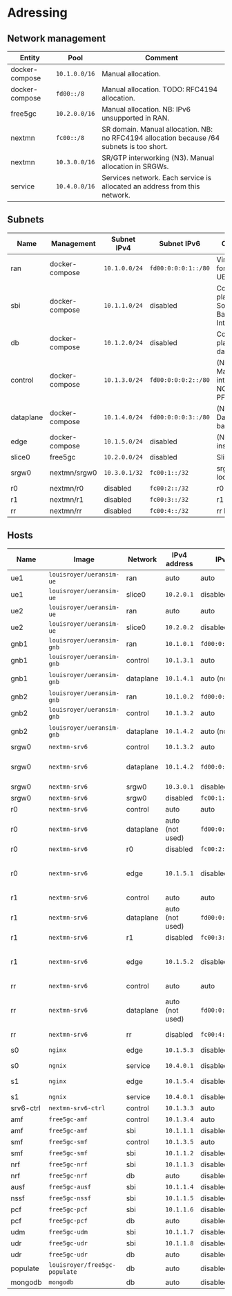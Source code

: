 # Adressing
## Network management
| Entity         | Pool          | Comment                                                                                   |
|----------------|---------------|-------------------------------------------------------------------------------------------|
| docker-compose | `10.1.0.0/16` | Manual allocation.                                                                        |
| docker-compose | `fd00::/8`    | Manual allocation. TODO: RFC4194 allocation.                                              |
| free5gc        | `10.2.0.0/16` | Manual allocation. NB: IPv6 unsupported in RAN.                                           |
| nextmn         | `fc00::/8`    | SR domain. Manual allocation. NB: no RFC4194 allocation because /64 subnets is too short. |
| nextmn         | `10.3.0.0/16` | SR/GTP interworking (N3). Manual allocation in SRGWs.                                     |
| service        | `10.4.0.0/16` | Services network. Each service is allocated an address from this network.       |



## Subnets
| Name      | Management     | Subnet IPv4   | Subnet IPv6         | Comment                                       |
|-----------|----------------|---------------|---------------------|-----------------------------------------------|
| ran       | docker-compose | `10.1.0.0/24` | `fd00:0:0:0:1::/80` | Virtual RAN for UERANSIM.                     |
| sbi       | docker-compose | `10.1.1.0/24` | disabled            | Control plane: Software Based Interface       |
| db        | docker-compose | `10.1.2.0/24` | disabled            | Control plane: database                       |
| control   | docker-compose | `10.1.3.0/24` | `fd00:0:0:0:2::/80` | (N2 + N4) Management interfaces : NGAP + PFCP |
| dataplane | docker-compose | `10.1.4.0/24` | `fd00:0:0:0:3::/80` | (N3 + N9) Dataplane backbone                  |
| edge      | docker-compose | `10.1.5.0/24` | disabled            | (N6) Edges instances                          |
| slice0    | free5gc        | `10.2.0.0/24` | disabled            | Slice 0                                       |
| srgw0     | nextmn/srgw0   | `10.3.0.1/32` | `fc00:1::/32`       | srgw0 locators                                |
| r0        | nextmn/r0      | disabled      | `fc00:2::/32`       | r0 locator                                    |
| r1        | nextmn/r1      | disabled      | `fc00:3::/32`       | r1 locator                                    |
| rr        | nextmn/rr      | disabled      | `fc00:4::/32`       | rr locator                                    |




## Hosts
| Name      | Image                         | Network   | IPv4 address    | IPv6 address            | Comment                                     |
|-----------|-------------------------------|-----------|-----------------|-------------------------|---------------------------------------------|
| ue1       | `louisroyer/ueransim-ue`      | ran       | auto            | auto                    |                                             |
| ue1       | `louisroyer/ueransim-ue`      | slice0    | `10.2.0.1`      | disabled                |                                             |
| ue2       | `louisroyer/ueransim-ue`      | ran       | auto            | auto                    |                                             |
| ue2       | `louisroyer/ueransim-ue`      | slice0    | `10.2.0.2`      | disabled                |                                             |
| gnb1      | `louisroyer/ueransim-gnb`     | ran       | `10.1.0.1`      | `fd00:0:0:0:1:8000:0:2` |                                             |
| gnb1      | `louisroyer/ueransim-gnb`     | control   | `10.1.3.1`      | auto                    |                                             |
| gnb1      | `louisroyer/ueransim-gnb`     | dataplane | `10.1.4.1`      | auto (not used)         | Route to srgw0                              |
| gnb2      | `louisroyer/ueransim-gnb`     | ran       | `10.1.0.2`      | `fd00:0:0:0:1:8000:0:3` |                                             |
| gnb2      | `louisroyer/ueransim-gnb`     | control   | `10.1.3.2`      | auto                    |                                             |
| gnb2      | `louisroyer/ueransim-gnb`     | dataplane | `10.1.4.2`      | auto (not used)         | Route to srgw0                              |
| srgw0     | `nextmn-srv6`                 | control   | `10.1.3.2`      | auto                    |                                             |
| srgw0     | `nextmn-srv6`                 | dataplane | `10.1.4.2`      | `fd00:0:0:0:3:8000:0:2` | IPv6 routes to SR domain (rr)               |
| srgw0     | `nextmn-srv6`                 | srgw0     | `10.3.0.1`      | disabled                | H.M.GTP4.D                                  |
| srgw0     | `nextmn-srv6`                 | srgw0     | disabled        | `fc00:1:1::/48`         | End.M.GTP4.E                                |
| r0        | `nextmn-srv6`                 | control   | auto            | auto                    |                                             |
| r0        | `nextmn-srv6`                 | dataplane | auto (not used) | `fd00:0:0:0:3:8000:0:3` | IPv6 routes to SR domain (r1, rr)           |
| r0        | `nextmn-srv6`                 | r0        | disabled        | `fc00:2:1::/48`         | End.DX4                                     |
| r0        | `nextmn-srv6`                 | edge      | `10.1.5.1`      | disabled                | H.Encaps + Route to instance in edge0 (s0)  |
| r1        | `nextmn-srv6`                 | control   | auto            | auto                    |                                             |
| r1        | `nextmn-srv6`                 | dataplane | auto (not used) | `fd00:0:0:0:3:8000:0:4` | IPv6 routes to SR domain (r0, rr)           |
| r1        | `nextmn-srv6`                 | r1        | disabled        | `fc00:3:1::/48`         | End.DX4                                     |
| r1        | `nextmn-srv6`                 | edge      | `10.1.5.2`      | disabled                | H.Encaps + Route to instances in edge1 (s1) |
| rr        | `nextmn-srv6`                 | control   | auto            | auto                    |                                             |
| rr        | `nextmn-srv6`                 | dataplane | auto (not used) | `fd00:0:0:0:4:8000:0:5` | IPv6 routes to SR domain (srgw0, r0, r1)    |
| rr        | `nextmn-srv6`                 | rr        | disabled        | `fc00:4:1::/48`         | End                                         |
| s0        | `nginx`                       | edge      | `10.1.5.3`      | disabled                | Route to slice0 via r0                      |
| s0        | `ngnix`                       | service   | `10.4.0.1`      | disabled                |                                             |
| s1        | `nginx`                       | edge      | `10.1.5.4`      | disabled                | Route to slice0 via r1                      |
| s1        | `ngnix`                       | service   | `10.4.0.1`      | disabled                |                                             |
| srv6-ctrl | `nextmn-srv6-ctrl`            | control   | `10.1.3.3`      | auto                    |                                             |
| amf       | `free5gc-amf`                 | control   | `10.1.3.4`      | auto                    |                                             |
| amf       | `free5gc-amf`                 | sbi       | `10.1.1.1`      | disabled                |                                             |
| smf       | `free5gc-smf`                 | control   | `10.1.3.5`      | auto                    |                                             |
| smf       | `free5gc-smf`                 | sbi       | `10.1.1.2`      | disabled                |                                             |
| nrf       | `free5gc-nrf`                 | sbi       | `10.1.1.3`      | disabled                |                                             |
| nrf       | `free5gc-nrf`                 | db        | auto            | disabled                |                                             |
| ausf      | `free5gc-ausf`                | sbi       | `10.1.1.4`      | disabled                |                                             |
| nssf      | `free5gc-nssf`                | sbi       | `10.1.1.5`      | disabled                |                                             |
| pcf       | `free5gc-pcf`                 | sbi       | `10.1.1.6`      | disabled                |                                             |
| pcf       | `free5gc-pcf`                 | db        | auto            | disabled                |                                             |
| udm       | `free5gc-udm`                 | sbi       | `10.1.1.7`      | disabled                |                                             |
| udr       | `free5gc-udr`                 | sbi       | `10.1.1.8`      | disabled                |                                             |
| udr       | `free5gc-udr`                 | db        | auto            | disabled                |                                             |
| populate  | `louisroyer/free5gc-populate` | db        | auto            | disabled                |                                             |
| mongodb   | `mongodb`                     | db        | auto            | disabled                |                                             |


